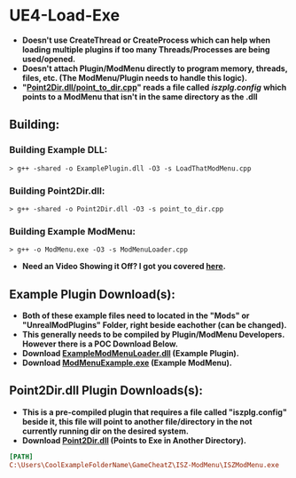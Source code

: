 # UE4-Load-Exe
- **Doesn't use CreateThread or CreateProcess which can help when loading multiple plugins if too many Threads/Processes are being used/opened.**
- **Doesn't attach Plugin/ModMenu directly to program memory, threads, files, etc. (The ModMenu/Plugin needs to handle this logic).**
- **"[Point2Dir.dll/point_to_dir.cpp](https://github.com/Cracko298/UE4-Load-Exe/blob/main/point_to_dir.cpp)" reads a file called** ***iszplg.config*** **which points to a ModMenu that isn't in the same directory as the .dll**

## Building:
### Building Example DLL:
```
> g++ -shared -o ExamplePlugin.dll -O3 -s LoadThatModMenu.cpp
```
### Building Point2Dir.dll:
```
> g++ -shared -o Point2Dir.dll -O3 -s point_to_dir.cpp
```
### Building Example ModMenu:
```
> g++ -o ModMenu.exe -O3 -s ModMenuLoader.cpp
```

- **Need an Video Showing it Off? I got you covered [here](https://youtu.be/QZRqSOC6Bpw?si=0Eg_uDVFtrz_MRDQ).**

## Example Plugin Download(s):
- **Both of these example files need to located in the "Mods" or "UnrealModPlugins" Folder, right beside eachother (can be changed).**
- **This generally needs to be compiled by Plugin/ModMenu Developers. However there is a POC Download Below.**
- **Download [ExampleModMenuLoader.dll](https://github.com/Cracko298/UE4-Load-Exe/releases/download/ExampleRelease/ExampleModMenuLoader.dll) (Example Plugin).**
- **Download [ModMenuExample.exe](https://github.com/Cracko298/UE4-Load-Exe/releases/download/ExampleRelease/ModMenuExample.exe) (Example ModMenu).**

## Point2Dir.dll Plugin Downloads(s):
- **This is a pre-compiled plugin that requires a file called "iszplg.config" beside it, this file will point to another file/directory in the not currently running dir on the desired system.**
- **Download [Point2Dir.dll](https://github.com/Cracko298/UE4-Load-Exe/blob/main/point_to_dir.cpp) (Points to Exe in Another Directory).**
```ini
[PATH]
C:\Users\CoolExampleFolderName\GameCheatZ\ISZ-ModMenu\ISZModMenu.exe
```
